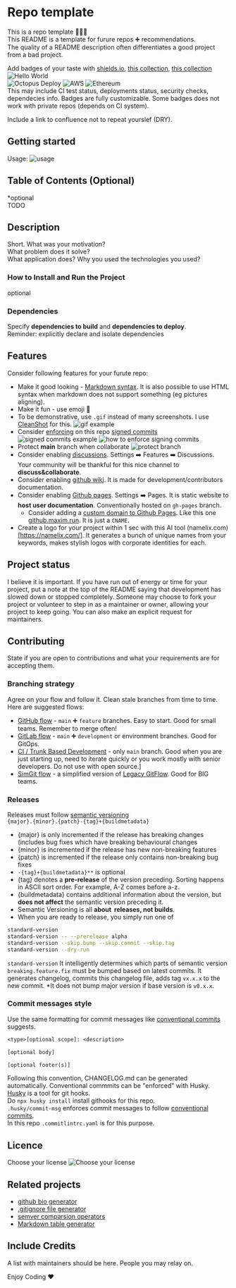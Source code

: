 # Repo template
This is a repo template 👨🏼‍🔬  
This README is a template for furure repos ➕ recommendations.  
The quality of a README description often differentiates a good project from a bad project.  

Add badges of your taste with [shields.io](https://shields.io/), [this collection](https://github.com/Ileriayo/markdown-badges), [this collection](https://ileriayo.github.io/markdown-badges/)  
![Hello World](https://img.shields.io/youtube/channel/subscribers/UCaBfu5WbxH97cJ38_KrSCfA?style=social)  
![Octopus Deploy](https://img.shields.io/badge/octopus%20deploy-0D80D8?style=for-the-badge&logo=octopusdeploy&logoColor=white)
![AWS](https://img.shields.io/badge/AWS-%23FF9900.svg?style=for-the-badge&logo=amazon-aws&logoColor=white)
![Ethereum](https://img.shields.io/badge/Ethereum-3C3C3D?style=for-the-badge&logo=Ethereum&logoColor=white)  
This may include CI test status, deployments status, security checks, dependecies info. Badges are fully customizable. Some badges does not work with private repos (depends on CI system).


Include a link to confluence not  to repeat yourslef (DRY).

## Getting started  
Usage:
![usage](https://public-bk-for-pics.s3.ca-central-1.amazonaws.com/git-template/CleanShot+2022-06-09+at+17.14.30.jpg)  

## Table of Contents (Optional)
*optional  
TODO

## Description
Short. 
What was your motivation?  
What problem does it solve?  
What application does?
Why you used the technologies you used?


### How to Install and Run the Project
optional

### Dependencies
Specify **dependencies to build** and **dependencies to deploy**.  
Reminder: explicitly declare and isolate dependencies


## Features
Consider following features for your furute repo:
- Make it good looking - [Markdown syntax](https://www.markdownguide.org/basic-syntax/). It is also possible to use HTML syntax when markdown does not support something (eg pictures aligning).
- Make it fun - use emoji 🥁
- To be demonstrative, use `.gif` instead of many screenshots. I use [CleanShot](https://cleanshot.com/) for this.
![gif example](https://public-bk-for-pics.s3.ca-central-1.amazonaws.com/git-template/CleanShot+2022-06-09+at+18.29.59.gif)
- Consider [enforcing](https://docs.github.com/en/repositories/configuring-branches-and-merges-in-your-repository/defining-the-mergeability-of-pull-requests/about-protected-branches#require-signed-commits) on this repo [signed commits](https://docs.github.com/en/authentication/managing-commit-signature-verification/about-commit-signature-verification)
![signed commits example](https://public-bk-for-pics.s3.ca-central-1.amazonaws.com/git-template/CleanShot+2022-06-09+at+17.39.02.jpg)
![how to enforce signing commits](https://public-bk-for-pics.s3.ca-central-1.amazonaws.com/git-template/CleanShot+2022-06-09+at+17.45.41.jpg)
- Protect **main** branch when collaborate
![protect branch](https://public-bk-for-pics.s3.ca-central-1.amazonaws.com/git-template/CleanShot+2022-06-09+at+17.49.55.jpg)
- Consider enabling [discussions](https://docs.github.com/en/discussions). Settings ➡️ Features ➡️ Discussions. Your community will be thankful for this nice channel to **discuss&collaborate**.
- Consider enabling [github wiki](https://docs.github.com/en/communities/documenting-your-project-with-wikis/about-wikis). It is made for development/contributors documentation. 
- Consider enabling [Github pages](https://pages.github.com/). Settings ➡️ Pages.  It is static website to **host user documentation**. Conventionally hosted on `gh-pages` branch.
    - Consider adding a [custom domain to Github Pages](https://docs.github.com/en/pages/configuring-a-custom-domain-for-your-github-pages-site/managing-a-custom-domain-for-your-github-pages-site#configuring-a-subdomain). Like this one [github.maxim.run](http://github.maxim.run/). It is just a `CNAME`.
- Create a logo for your project within 1 sec with this AI tool (namelix.com)[https://namelix.com/]. It generates a bunch of unique names from your keywords, makes stylish logos with corporate identities for each.


## Project status
I believe it is important.
If you have run out of energy or time for your project, put a note at the top of the README saying that development has slowed down or stopped completely. Someone may choose to fork your project or volunteer to step in as a maintainer or owner, allowing your project to keep going. You can also make an explicit request for maintainers.


## Contributing
State if you are open to contributions and what your requirements are for accepting them.
### Branching strategy
Agree on your flow and follow it. Clean stale branches from time to time.  
Here are suggested flows:
- [GitHub flow](https://docs.github.com/en/get-started/quickstart/github-flow) - `main` ➕ `feature` branches. Easy to start. Good for small teams. Remember to merge often!
- [GitLab flow](https://docs.gitlab.com/ee/topics/gitlab_flow.html) - `main` ➕ `development` or environment branches. Good for GitOps.
- [CI / Trunk Based Development](https://www.youtube.com/watch?v=v4Ijkq6Myfc) - only `main` branch. Good when you are just starting up, need to iterate quickly or you work mostly with senior developers. Do not use with open source.]
- [SimGit flow](https://levelup.gitconnected.com/better-git-branching-strategy-multi-apps-monorepos-and-multiple-teams-in-focus-cd17b56962f2) - a simplified version of [Legacy GitFlow](https://www.atlassian.com/git/tutorials/comparing-workflows/gitflow-workflow). Good for BIG teams.  

### Releases
Releases must follow [semantic versioning](https://semver.org/lang/uk/)  
`{major}.{minor}.{patch}-{tag}+{buildmetadata}`
-   {major} is only incremented if the release has breaking changes (includes bug fixes which have breaking behavioural changes
-   {minor} is incremented if the release has new non-breaking features
-   {patch} is incremented if the release only contains non-breaking bug fixes
- `-{tag}+{buildmetadata}**` is optional
-   {tag} denotes a **pre-release** of the version preceding. Sorting happens in ASCII sort order. For example, A-Z comes before a-z.
-   {buildmetadata} contains additional information about the version, but **does not affect** the semantic version preceding it.
- Semantic Versioning is all **about  releases, not builds**.
- When you are ready to release, you simply run one of 
```bash
standard-version 
standard-version -- --prerelease alpha
standard-version --skip.bump --skip.commit --skip.tag
standard-version --dry-run 
```
`standard-version`  It intelligently determines which parts of semantic version `breaking.feature.fix` must be bumped based on latest commits. It generates changelog, commits this changelog file, adds tag `vx.x.x` to the new commit.
*It does not bump major version if base version is `v0.x.x`.  



### Commit messages style
Use the same formatting for commit messages like [conventional commits](https://www.conventionalcommits.org/) suggests. 
```txt
<type>[optional scope]: <description>

[optional body]

[optional footer(s)]
```
Following this convention, CHANGELOG.md can be generated automatically.
Conventional commmits can be "enforced" with Husky. [Husky](https://typicode.github.io/husky/#/) is a tool for git hooks.     
Do `npx husky install` install githooks for this repo.  
`.husky/commit-msg` enforces commit messages to follow [conventional commits](https://www.conventionalcommits.org/en/v1.0.0/).  
In this repo `.commitlintrc.yaml` is for this purpose.





## Licence
Choose your license
![Choose your license](https://public-bk-for-pics.s3.ca-central-1.amazonaws.com/git-template/CleanShot+2022-06-09+at+19.31.21.gif)

## Related projects
- [github bio generator](https://rahuldkjain.github.io/gh-profile-readme-generator/)
- [.gitignore file generator](https://www.toptal.com/developers/gitignore/)
- [semver comparsion operators](https://github.com/Masterminds/semver)
- [Markdown table generator](https://www.tablesgenerator.com/markdown_tables)

## Include Credits
A list with maintainers should be here. People you may relay on.  


Enjoy Coding ❤